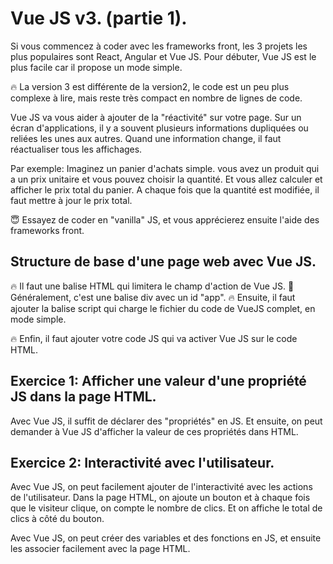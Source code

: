 # Vue JS v3. (partie 1).

Si vous commencez à coder avec les frameworks front, les 3 projets les plus populaires sont React, Angular et Vue JS.
Pour débuter, Vue JS est le plus facile car il propose un mode simple.

🔥 La version 3 est différente de la version2, le code est un peu plus complexe à lire, mais reste très compact en nombre de lignes de code.

Vue JS va vous aider à ajouter de la "réactivité" sur votre page.
Sur un écran d'applications, il y a souvent plusieurs informations dupliquées ou reliées les unes aux autres.
Quand une information change, il faut réactualiser tous les affichages.

Par exemple: 
Imaginez un panier d'achats simple.
vous avez un produit qui a un prix unitaire 
et vous pouvez choisir la quantité.
Et vous allez calculer et afficher le prix total du panier.
A chaque fois que la quantité est modifiée, il faut mettre à jour le prix total.

😇 Essayez de coder en "vanilla" JS, et vous apprécierez ensuite l'aide des frameworks front.

## Structure de base d'une page web avec Vue JS.

🔥 Il faut une balise HTML qui limitera le champ d'action de Vue JS.
📓 Généralement, c'est une balise div avec un id "app".
🔥 Ensuite, il faut ajouter la balise script qui charge le fichier du code de VueJS complet, en mode simple.

🔥 Enfin, il faut ajouter votre code JS qui va activer Vue JS sur le code HTML.

## Exercice 1: Afficher une valeur d'une propriété JS dans la page HTML.

Avec Vue JS, il suffit de déclarer des "propriétés" en JS.
Et ensuite, on peut demander à Vue JS d'afficher la valeur de ces propriétés dans HTML.

## Exercice 2: Interactivité avec l'utilisateur.

Avec Vue JS, on peut facilement ajouter de l'interactivité avec les actions de l'utilisateur.
Dans la page HTML, on ajoute un bouton et à chaque fois que le visiteur clique, on compte le nombre de clics.
Et on affiche le total de clics à côté du bouton.

Avec Vue JS, on peut créer des variables et des fonctions en JS, et ensuite les associer facilement avec la page HTML.



